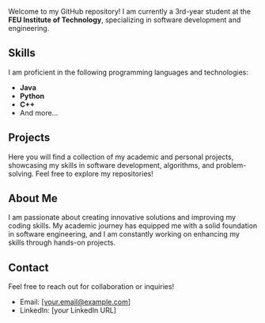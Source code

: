 Welcome to my GitHub repository! I am currently a 3rd-year student at the **FEU Institute of Technology**, specializing in software development and engineering.

## Skills
I am proficient in the following programming languages and technologies:
- **Java**
- **Python**
- **C++**
- And more...

## Projects
Here you will find a collection of my academic and personal projects, showcasing my skills in software development, algorithms, and problem-solving. Feel free to explore my repositories!

## About Me
I am passionate about creating innovative solutions and improving my coding skills. My academic journey has equipped me with a solid foundation in software engineering, and I am constantly working on enhancing my skills through hands-on projects.

## Contact
Feel free to reach out for collaboration or inquiries!

- Email: [your.email@example.com]
- LinkedIn: [your LinkedIn URL]
